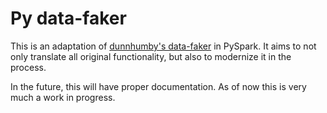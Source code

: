 # Py data-faker

This is an adaptation of [dunnhumby's data-faker](https://github.com/dunnhumby/data-faker) in PySpark. It aims to not only translate all original functionality, but also to modernize it in the process.

In the future, this will have proper documentation. As of now this is very much a work in progress.